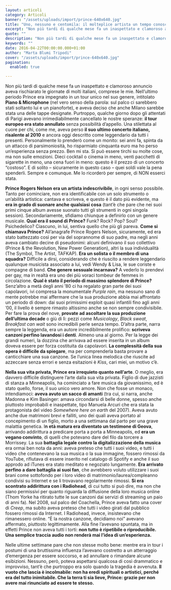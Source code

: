 ```yaml
---
layout: articoli
category: Articoli
banner: "/assets/uploads/import/prince-640x640.jpg"
title: "Uno, nessuno e centomila: il molteplice artista un tempo conosciuto come Prince"
excerpt: "Non più tardi di qualche mese fa un inaspettato e clamoroso annuncio aveva rischiarato le giornate di molti italiani, comprese le mie. Nell’ultimo periodo Prince era impegnato in un tour unico nel suo genere, intitolato Piano & Microphone (nel vero senso della parola: sul palco ci sarebbero stati soltanto lui e un pianoforte), e aveva deciso che [&hellip"
quote: ""
description: "Non più tardi di qualche mese fa un inaspettato e clamoroso annuncio aveva rischiarato le giornate di molti italiani, comprese le mie. Nell’ultimo periodo Prince era impegnato in un tour unico nel suo genere, intitolato Piano & Microphone (nel vero senso della parola: sul palco ci sarebbero stati soltanto lui e un pianoforte), e aveva deciso che [&hellip"
keywords: ""
date: 2016-04-22T00:00:00.000+01:00
author: "Marta Blumi Tripodi"
cover: "/assets/uploads/import/prince-640x640.jpg"
pagination:
  enabled: true

---
```


Non più tardi di qualche mese fa un inaspettato e clamoroso annuncio aveva rischiarato le giornate di molti italiani, comprese le mie. Nell’ultimo periodo Prince era impegnato in un tour unico nel suo genere, intitolato **Piano & Microphone** (nel vero senso della parola: sul palco ci sarebbero stati soltanto lui e un pianoforte), e aveva deciso che anche Milano sarebbe stata una delle tappe designate. Purtroppo, qualche giorno dopo gli attentati di Parigi avevano irrimediabilmente cancellato le nostre speranze: **il tour europeo era stato annullato** senza possibilità d’appello. Una stilettata al cuore per chi, come me, aveva perso **il suo ultimo concerto italiano, risalente al 2010** e ancora oggi descritto come leggendario da tutti i presenti. Personalmente lo prenderò come un monito: sei anni fa, spinta da un attacco di parsimoniosità, ho risparmiato cinquanta euro ma ho perso un’esperienza senza prezzo. Ben mi sta. Si può essere tirchi su molte cose, ma non sulle emozioni. Dieci cocktail o cinema in meno, venti pacchetti di sigarette in meno, una cena fuori in meno: questo è il prezzo di un concerto “costoso”. E di solito – sicuramente in questo caso – quei soldi vale la pena spenderli. Sempre e comunque. Me lo ricorderò per sempre, di NON esserci stata.

**Prince Rogers Nelson era un artista indescrivibile**, in ogni senso possibile. Tanto per cominciare, non era identificabile con un solo strumento o un’abilità artistica: cantava e scriveva, e questo è il dato più evidente, ma **era in grado di suonare anche qualsiasi cosa** (tant’è che pare che nei suoi primi cinque album avesse suonato tutti gli strumenti in ogni singola session). Secondariamente, sfidiamo chiunque a definirlo con un genere musicale. **Qual era il sound di Prince?** Funk? Rock? Pop? Soul? Psichedelico? Ciascuno, in lui, sentiva quello che più gli pareva. **Come si chiamava Prince?** All’anagrafe Prince Rogers Nelson, sicuramente, ed era stato battezzato così per via del soprannome di suo padre, ma negli anni aveva cambiato decine di pseudonimi: alcuni definivano il suo collettivo (Prince & the Revolution, New Power Generation), altri la sua individualità (The Symbol, The Artist, TAFKAP). **Era un solista o il membro di una squadra?** Difficile a dirsi, considerando che è riuscito a rendere leggendario qualunque musicista associato a lui, vedi Wendy & Lisa, le sue coriste e compagne di band. **Che genere sessuale incarnava?** A vederlo lo prendevi per gay, ma in realtà era uno dei più voraci tombeur de femmes in circolazione. **Qual è stato il periodo di massimo splendore di Prince?** Senz’altro a metà degli anni ’80 ci ha regalato gran parte dei suoi capolavori, ivi compresa la monumentale _Purple rain_, ma nessuno sano di mente potrebbe mai affermare che la sua produzione abbia mai affrontato un periodo di down: dai suoi primissimi exploit quasi infantili fino agli anni ’00, il livello è sempre rimasto altissimo anche se non sempre condivisibile. Per fare la prova del nove, **provate ad ascoltare la sua produzione dell’ultima decade** o giù di lì: pezzi come _Musicology_, _Black sweat_, _Breakfast can wait_ sono incredibili perle senza tempo. D’altra parte, narra sempre la leggenda, era un autore incredibilmente prolifico: **scriveva canzoni perfino lavandosi i denti**. Almeno una al giorno. Per la legge dei grandi numeri, la dozzina che arrivava ad essere inserita in un album doveva essere per forza costituita da capolavori. **La complessità della sua opera è difficile da spiegare**, ma per comprenderla basta provare a canticchiare una sua canzone. Se l’unica linea melodica che riuscite ad azzeccare senza errori e senza esitazioni è _Kiss_, cari miei, un motivo c’è.

**Nella sua vita privata, Prince era irrequieto quanto nell’arte**. O meglio, era davvero difficile distinguere l’arte dalla sua vita privata. Figlio di due jazzisti di stanza a Minneapolis, ha cominciato a fare musica da giovanissimo, ed è stato quello, forse, il suo unico vero amore. Non che fosse un monaco, intendiamoci: **aveva avuto un sacco di amanti** (tra cui, si narra, anche Madonna e Kim Basinger: amava circondarsi di belle donne, spesso anche piuttosto improbabili e inaspettate, tipo Manuela Arcuri che era stata la protagonista del video _Somewhere here on earth_ del 2007). Aveva avuto anche due matrimoni brevi e falliti, uno dei quali aveva portato al concepimento di un figlio, morto a una settimana dal parto per una grave malattia genetica. I**n età matura era diventato un testimone di Geova**, arrivando addirittura a predicare porta a porta a Minneapolis, ed **era un vegano convinto**, di quelli che potevano dare del filo da torcere a Morrissey. La sua **battaglia legale contro la digitalizzazione della musica** era ormai ben nota da anni: aveva preteso che tutti i suoi video, e tutti i video che contenevano la sua musica o la sua immagine, fossero rimossi da YouTube, rifiutava di essere inserito nel catalogo di Spotify e anche il suo approdo ad iTunes era stato meditato e negoziato lungamente. **Era arrivato perfino a dare battaglia ai suoi fan**, che avrebbero voluto utilizzare i suoi brani come sottofondo per i loro video di matrimonio/laurea/compleanno condivisi su Internet e se li trovavano regolarmente rimossi. **Si era scontrato addirittura con i Radiohead**, di cui tutto si può dire, ma non che siano permissivi per quanto riguarda la diffusione della loro musica online (Thom Yorke ha ritirato tutte le sue canzoni dai servizi di streaming un paio di anni fa). Nel 2008, sul palco del Coachella, Prince aveva fatto una cover di _Creep_, ma subito aveva preteso che tutti i video girati dal pubblico fossero rimossi da Internet. I Radiohead, invece, insistevano che rimanessero online. “È la nostra canzone, decidiamo noi” avevano affermato, piuttosto legittimamente. Alla fine l’avevano spuntata, ma in effetti Prince non aveva tutti i torti: **non tutto è ripetibile o riproducibile. Una semplice traccia audio non renderà mai l’idea di un’esperienza.**

Nelle ultime settimane pare che non stesse molto bene: mentre era in tour i postumi di una bruttissima influenza l’avevano costretto a un atterraggio d’emergenza per essere soccorso, e ad annullare o rimandare alcune esibizioni. Nessuno, però, poteva aspettarsi qualcosa di così drammatico e improvviso, tant’è che purtroppo era solo quando la tragedia è avvenuta. **Il vuoto che lascia è incolmabile: non ha eredi spirituali o artistici, perché era del tutto inimitabile. Che la terra ti sia lieve, Prince: grazie per non avere mai rinunciato ad essere te stesso.**